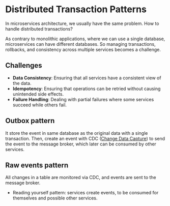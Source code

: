 # Distributed Transaction Patterns

In microservices architecture, we usually have the same problem. How to handle
distributed transactions?

As contrary to monolithic applications, where we can use a single database,
microservices can have different databases. So managing transactions, rollbacks,
and consistency across multiple services becomes a challenge.

## Challenges

- **Data Consistency**: Ensuring that all services have a consistent view of the
  data.
- **Idempotency**: Ensuring that operations can be retried without causing
  unintended side effects.
- **Failure Handling**: Dealing with partial failures where some services succeed
  while others fail.

## Outbox pattern

It store the event in same database as the original data with a single
transaction. Then, create an event with CDC
([Change Data Capture](../microservices/event-driven.md#database-events)) to send
the event to the message broker, which later can be consumed by other services.

## Raw events pattern

All changes in a table are monitored via CDC, and events are sent to the message
broker.

- Reading yourself pattern: services create events, to be consumed for
  themselves and possible other services.
